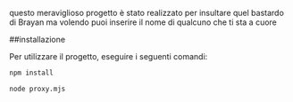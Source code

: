 questo meraviglioso progetto è stato realizzato per insultare quel bastardo di Brayan ma volendo puoi inserire il nome di qualcuno che ti sta a cuore

##installazione

Per utilizzare il progetto, eseguire i seguenti comandi:

```bash
npm install
```

```bash
node proxy.mjs
```